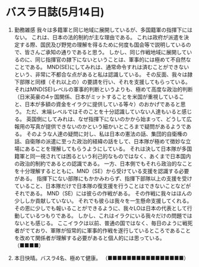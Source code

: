 # バスラ日誌(5月14日)

1. 勤務雑感
   我々は多籍軍と同じ地域に展開しているが、多国籍軍の指揮下にはない。
   これは、日本の法的制約が主な理由である。
   これは政府が派遣を決定する際、国民及び野党の理解を得るために何度も国会等で説明しているので、皆さんご承知の通りであると思う。
   しかし、同じ作戦地域に展開しているのに、同じ指揮官の隷下にないということは、軍事的には極めて不自然なことである。
   MND(SE)にしてみれは、通常命令すれは済むことができないという、非常に不都合な点があると私は認識している。
   その反面、我々は隷下部隊と同様（それ以上の）の要請を行い、それを支援してもらっている。
   それはMND(SE)レベルの軍事的判断というよりも、極めて高度な政治的判断（日米英豪の4ヶ国関係、日本がミットすることを米国が重視していること、日本が多額の資金をイラクに提供している等々）のおかげであると思う。
   ただ、末端レベルではそのことを十分認識していない人達もいると感じる。
   英国側にしてみれは、なぜ指揮下にないのかから始まって、どうして広報用の写真が提供できないのかという細かいところまで疑問があるようである。
   そのような人達の疑問に対し、私は日本の憲法の話、集団的自衛権の話、自衛隊の派遣に至った政治的経緯の話をして、日本隊が極めて徴妙な立場にあることを理解してもらうようにしている。
   それは決して日本隊が多国籍軍と同一視されては困るという利己的なものではなく、あくまで日本国内の政治的制約であるとの認識である。
   一方、日本側でもそれら政治的なことを十分理解するとともに、MND（SE）から受けている支援を認識する必要がある。
   指揮下にない部隊にもかかみわらず、指揮下部隊以上の支援を受けていること、日本隊だけで日本隊の復支援を行うことはできないことなどがそれである。
   MND（SE）には彼らの作戦がある。
   その作戦に我々はほんの少ししか貢献していない。
   それでも彼らは我々を一生懸命支援してくれる。
   その恩に少しでも報いることができるように、我々LOは日本の代表として行動しているつもりである。
   しかし、これはイラクにいる我々だけの問題ではないとも感じる。
   ここイラクは以前、普通の国ではなく、毎日のように戦死者がでており、軍隊が恒常的に軍事的作戦を遂行しているところであることを改めて関係者が理解する必要があると個人的には思っている。
   （■■■■）

2. 本日快晴。バスラ4名、極めて健康。
   （■■■■■■■■■■■■■■■■）
